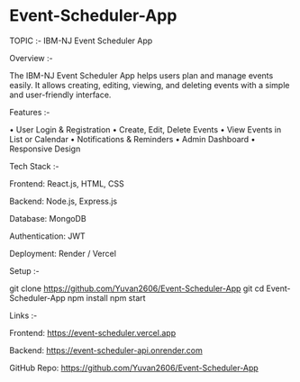 # Event-Scheduler-App

TOPIC :- IBM-NJ Event Scheduler App

Overview :-

The IBM-NJ Event Scheduler App helps users plan and manage events easily.
It allows creating, editing, viewing, and deleting events with a simple and user-friendly interface.

Features :-

• User Login & Registration
• Create, Edit, Delete Events
• View Events in List or Calendar
• Notifications & Reminders
• Admin Dashboard
• Responsive Design

Tech Stack :-

Frontend: React.js, HTML, CSS

Backend: Node.js, Express.js

Database: MongoDB

Authentication: JWT

Deployment: Render / Vercel

Setup :-

git clone https://github.com/Yuvan2606/Event-Scheduler-App
git cd Event-Scheduler-App
npm install
npm start

Links :-

Frontend: https://event-scheduler.vercel.app

Backend: https://event-scheduler-api.onrender.com

GitHub Repo: https://github.com/Yuvan2606/Event-Scheduler-App
